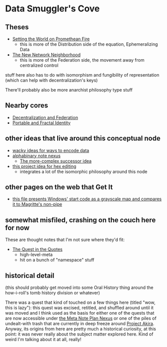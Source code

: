 # Data Smuggler's Cove

## Theses

- [Setting the World on Promethean Fire](content/97e9c1c1-933c-49af-8e0d-4dc1b4946bfa.md)
  - this is more of the Distribution side of the equation, Ephemeralizing Data
- [The New Network Neighborhood](8905d737-8f2a-4de7-a850-c1f2b04cd45e.md)
  - this is more of the Federation side, the movement away from centralized control

stuff here also has to do with isomorphism and fungibility of representation (which can help with decentralization's keys)

There'll probably also be more anarchist philosophy type stuff

## Nearby cores

- [Decentralization and Federation](c47c2afa-59e0-4cde-a5b5-6afe4509ac46.md)
- [Portable and Fractal Identity](64a52921-8c92-40bb-a0e5-16414cc96d18.md)

## other ideas that live around this conceptual node

- [wacky ideas for ways to encode data](faaed29e-c3d1-4202-8bc7-d058e96af1cd.md)
- [alphabinary note nexus](a92da7dd-0bba-44ba-8e5a-743571caab3e.md)
  - [The more-complex successor idea](05ec49f4-5955-4876-82d2-9dd77d36c6c5.md)
- [this project idea for hex editing](68bb497c-899f-45a5-8053-20d12a8b470b.md)
  - integrates a lot of the isomorphic philosophy around this node

## other pages on the web that Get It

- [this file presents Windows' start code as a grayscale map and compares it to Magritte's non-pipe](http://3564020356.org/tutes/malawin_en.htm)

## somewhat misfiled, crashing on the couch here for now

These are thought notes that I'm not sure where they'd fit:

- [The Quest in the Quotes](73bf679b-4732-4ed1-929d-5dce9c163fd7.md)
  - high-level-meta
  - hit on a bunch of "namespace" stuff

## historical detail

(this should probably get moved into some Oral History thing around the how-i-roll's tomb history division or whatever)

There was a quest that kind of touched on a few things here (titled "wow, this is lazy"): this quest was excised, retitled, and shuffled around until it was moved and I think used as the basis for either one of the quests that are now accessible under [the Meta Note Plan Nexus][MNPN] or one of the piles of undealt-with trash that are currently in deep freeze around [Project Akira][Akira]. Anyway, its origins from here are pretty much a historical curiosity, at this point: it was never really about the subject matter explored here. Kind of weird I'm talking about it at all, really!

[MNPN]: eb1e81f8-5939-4f85-9930-418044018a75.md
[Akira]: dadfc5e5-cfb6-4f7d-88c0-bcd64b91feac.md
